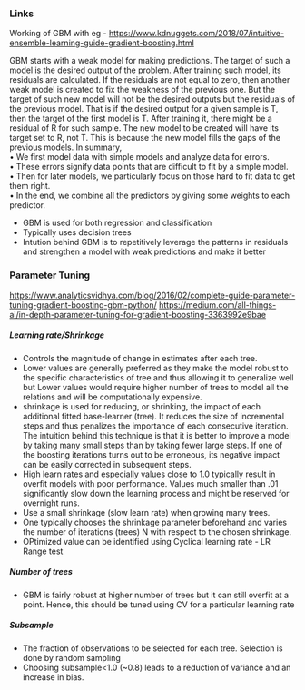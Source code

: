 ### Links
Working of GBM with eg - https://www.kdnuggets.com/2018/07/intuitive-ensemble-learning-guide-gradient-boosting.html

GBM starts with a weak model for making predictions. The target of such a model is the desired output of the problem. After training such model, its residuals are calculated. If the residuals are not equal to zero, then another weak model is created to fix the weakness of the previous one. But the target of such new model will not be the desired outputs but the residuals of the previous model. That is if the desired output for a given sample is T, then the target of the first model is T. After training it, there might be a residual of R for such sample. The new model to be created will have its target set to R, not T. This is because the new model fills the gaps of the previous models. In summary,  <br/>
• We first model data with simple models and analyze data for errors.  <br/>
• These errors signify data points that are difficult to fit by a simple model.  <br/>
• Then for later models, we particularly focus on those hard to fit data to get them right.  <br/>
• In the end, we combine all the predictors by giving some weights to each predictor. <br/>

* GBM is used for both regression and classification <br/>
* Typically uses decision trees <br/>
* Intution behind GBM is to repetitively leverage the patterns in residuals and strengthen a model with weak predictions and make it better <br/>

### Parameter Tuning
https://www.analyticsvidhya.com/blog/2016/02/complete-guide-parameter-tuning-gradient-boosting-gbm-python/
https://medium.com/all-things-ai/in-depth-parameter-tuning-for-gradient-boosting-3363992e9bae
##### Learning rate/Shrinkage 
* Controls the magnitude of change in estimates after each tree. 
* Lower values are generally preferred as they make the model robust to the specific characteristics of tree and thus allowing it to generalize well but Lower values would require higher number of trees to model all the relations and will be computationally expensive.
* shrinkage is used for reducing, or shrinking, the impact of each additional fitted base-learner (tree). It reduces the size of incremental steps and thus penalizes the importance of each consecutive iteration. The intuition behind this technique is that it is better to improve a model by taking many small steps than by taking fewer large steps. If one of the boosting iterations turns out to be erroneous, its negative impact can be easily corrected in subsequent steps.
* High learn rates and especially values close to 1.0 typically result in overfit models with poor performance.  Values much smaller than .01 significantly slow down the learning process and might be reserved for overnight runs.
* Use a small shrinkage (slow learn rate) when growing many trees.
* One typically chooses the shrinkage parameter beforehand and varies the number of iterations (trees) N with respect to the chosen shrinkage. 
* OPtimized value can be identified using Cyclical learning rate - LR Range test

##### Number of trees
* GBM is fairly robust at higher number of trees but it can still overfit at a point. Hence, this should be tuned using CV for a particular learning rate

##### Subsample
* The fraction of observations to be selected for each tree. Selection is done by random sampling
* Choosing subsample<1.0 (~0.8) leads to a reduction of variance and an increase in bias.










